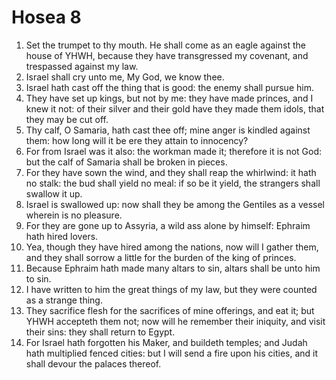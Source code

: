 ﻿# Hosea 8
1. Set the trumpet to thy mouth. He shall come as an eagle against the house of YHWH, because they have transgressed my covenant, and trespassed against my law. 
2. Israel shall cry unto me, My God, we know thee. 
3. Israel hath cast off the thing that is good: the enemy shall pursue him. 
4. They have set up kings, but not by me: they have made princes, and I knew it not: of their silver and their gold have they made them idols, that they may be cut off. 
5.  Thy calf, O Samaria, hath cast thee off; mine anger is kindled against them: how long will it be ere they attain to innocency? 
6. For from Israel was it also: the workman made it; therefore it is not God: but the calf of Samaria shall be broken in pieces. 
7. For they have sown the wind, and they shall reap the whirlwind: it hath no stalk: the bud shall yield no meal: if so be it yield, the strangers shall swallow it up. 
8. Israel is swallowed up: now shall they be among the Gentiles as a vessel wherein is no pleasure. 
9. For they are gone up to Assyria, a wild ass alone by himself: Ephraim hath hired lovers. 
10. Yea, though they have hired among the nations, now will I gather them, and they shall sorrow a little for the burden of the king of princes. 
11. Because Ephraim hath made many altars to sin, altars shall be unto him to sin. 
12. I have written to him the great things of my law, but they were counted as a strange thing. 
13. They sacrifice flesh for the sacrifices of mine offerings, and eat it; but YHWH accepteth them not; now will he remember their iniquity, and visit their sins: they shall return to Egypt. 
14. For Israel hath forgotten his Maker, and buildeth temples; and Judah hath multiplied fenced cities: but I will send a fire upon his cities, and it shall devour the palaces thereof. 

